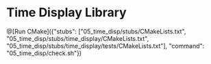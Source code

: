 # Time Display Library

@[Run CMake]({"stubs": ["05_time_disp/stubs/CMakeLists.txt", "05_time_disp/stubs/time_display/CMakeLists.txt", "05_time_disp/stubs/time_display/tests/CMakeLists.txt"], "command": "05_time_disp/check.sh"})
